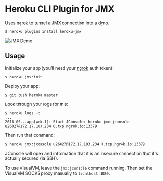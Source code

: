 # Heroku CLI Plugin for JMX

Uses [ngrok](https://ngrok.com) to tunnel a JMX connection into a dyno.

```
$ heroku plugins:install heroku-jmx
```

![JMX Demo](demo.gif)

## Usage

Initialize your app (you'll need your [ngrok](https://ngrok.com) auth token):

```
$ heroku jmx:init
```

Deploy your app:

```
$ git push heroku master
```

Look through your logs for this:

```
$ heroku logs -t
...
2016-06...app[web.1]: Start JConsole: heroku jmx:jconsole u26027@172.17.103.234 0.tcp.ngrok.io:13379
```

Then run that command:

```
$ heroku jmx:jconsole u26027@172.17.103.234 0.tcp.ngrok.io:13379
```

JConsole will open and information that it is an insecure connection (but it's actually secured via SSH).

To use VisualVM, leave the `jmx:jconsole` command running. Then set the VisualVM SOCKS proxy manually to `localhost:1080`.